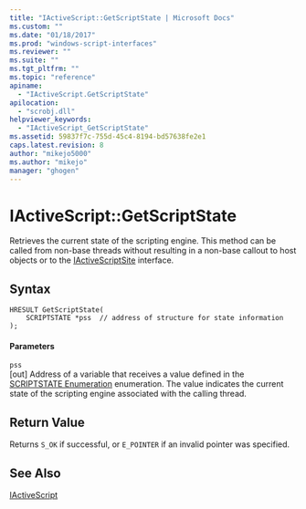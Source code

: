 ```yaml
---
title: "IActiveScript::GetScriptState | Microsoft Docs"
ms.custom: ""
ms.date: "01/18/2017"
ms.prod: "windows-script-interfaces"
ms.reviewer: ""
ms.suite: ""
ms.tgt_pltfrm: ""
ms.topic: "reference"
apiname: 
  - "IActiveScript.GetScriptState"
apilocation: 
  - "scrobj.dll"
helpviewer_keywords: 
  - "IActiveScript_GetScriptState"
ms.assetid: 59837f7c-755d-45c4-8194-bd57638fe2e1
caps.latest.revision: 8
author: "mikejo5000"
ms.author: "mikejo"
manager: "ghogen"
---
```

# IActiveScript::GetScriptState
Retrieves the current state of the scripting engine. This method can be called from non-base threads without resulting in a non-base callout to host objects or to the [IActiveScriptSite](../../winscript/reference/iactivescriptsite.md) interface.  
  
## Syntax  
  
```  
HRESULT GetScriptState(  
    SCRIPTSTATE *pss  // address of structure for state information  
);  
```  
  
#### Parameters  
 `pss`  
 [out] Address of a variable that receives a value defined in the [SCRIPTSTATE Enumeration](../../winscript/reference/scriptstate-enumeration.md) enumeration. The value indicates the current state of the scripting engine associated with the calling thread.  
  
## Return Value  
 Returns `S_OK` if successful, or `E_POINTER` if an invalid pointer was specified.  
  
## See Also  
 [IActiveScript](../../winscript/reference/iactivescript.md)